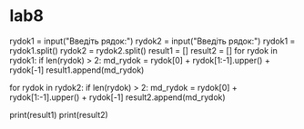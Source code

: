 # lab8
rydok1 = input("Введіть рядок:")
rydok2 = input("Введіть рядок:")
rydok1 = rydok1.split()
rydok2 = rydok2.split()
result1 = []
result2 = []
for rydok in rydok1:
    if len(rydok) > 2:
        md_rydok = rydok[0] + rydok[1:-1].upper() + rydok[-1]
result1.append(md_rydok)

for rydok in rydok2:
    if len(rydok) > 2:
        md_rydok = rydok[0] + rydok[1:-1].upper() + rydok[-1]
result2.append(md_rydok)

print(result1)
print(result2)
